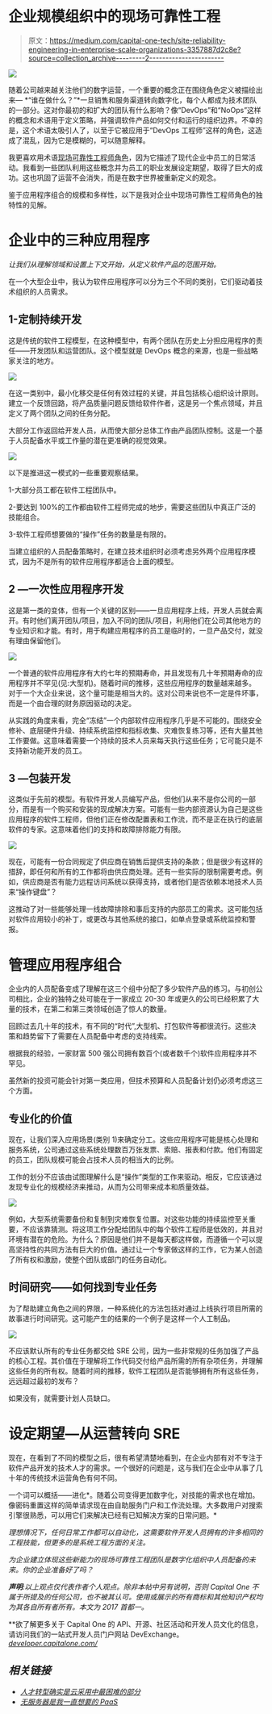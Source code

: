 # 企业规模组织中的现场可靠性工程

> 原文：<https://medium.com/capital-one-tech/site-reliability-engineering-in-enterprise-scale-organizations-3357887d2c8e?source=collection_archive---------2----------------------->

![](img/179e59403e0fc96651fcfaf3c5c51ea5.png)

随着公司越来越关注他们的数字运营，一个重要的概念正在围绕角色定义被描绘出来— *“谁在做什么？”*一旦销售和服务渠道转向数字化，每个人都成为技术团队的一部分。这对你最初的和扩大的团队有什么影响？像“DevOps”和“NoOps”这样的概念和术语用于定义策略，并强调软件产品如何交付和运行的组织边界。不幸的是，这个术语太吸引人了，以至于它被应用于“DevOps 工程师”这样的角色，这造成了混乱，因为它是模糊的，可以随意解释。

我更喜欢用术语[现场可靠性工程师角色](https://landing.google.com/sre/)，因为它描述了现代企业中员工的日常活动。我看到一些团队利用这些概念并为员工的职业发展设定期望，取得了巨大的成功。这也巩固了运营不会消失，而是在数字世界被重新定义的观念。

鉴于应用程序组合的规模和多样性，以下是我对企业中现场可靠性工程师角色的独特性的见解。

# 企业中的三种应用程序

*让我们从理解领域和设置上下文开始，从定义软件产品的范围开始。*

在一个大型企业中，我认为软件应用程序可以分为三个不同的类别，它们驱动着技术组织的人员需求。

## 1-定制持续开发

这是传统的软件工程模型，在这种模型中，有两个团队在历史上分担应用程序的责任——开发团队和运营团队。这个模型就是 DevOps 概念的来源，也是一些战略家关注的地方。

![](img/0f6f91ea29f0a6ab5ea0f948fd67f1c9.png)

在这一类别中，最小化移交是任何有效过程的关键，并且包括核心组织设计原则。建立一个反馈回路，将产品质量问题反馈给软件作者，这是另一个焦点领域，并且定义了两个团队之间的任务分配。

大部分工作返回给开发人员，从而使大部分总体工作由产品团队控制。这是一个基于人员配备水平或工作量的潜在更准确的视觉效果。

![](img/9554cf181586232fce3dfffb548f9345.png)

以下是推进这一模式的一些重要观察结果。

1-大部分员工都在软件工程团队中。

2-要达到 100%的工作都由软件工程师完成的地步，需要这些团队中真正广泛的技能组合。

3-软件工程师想要做的“操作”任务的数量是有限的。

当建立组织的人员配备策略时，在建立技术组织时必须考虑另外两个应用程序模式，因为不是所有的软件应用程序都适合上面的模型。

## 2 —一次性应用程序开发

这是第一类的变体，但有一个关键的区别——一旦应用程序上线，开发人员就会离开。有时他们离开团队/项目，加入不同的团队/项目，利用他们在公司其他地方的专业知识和才能。有时，用于构建应用程序的员工是临时的，一旦产品交付，就没有理由保留他们。

![](img/96305e5ed8767f9cc9c86b3cd193130c.png)

一个普通的软件应用程序有大约七年的预期寿命，并且发现有几十年预期寿命的应用程序并不罕见(见:大型机)。随着时间的推移，这些应用程序的数量越来越多。对于一个大企业来说，这个量可能是相当大的。这对公司来说也不一定是件坏事，而是一个由合理的财务原因驱动的决定。

从实践的角度来看，完全“冻结”一个内部软件应用程序几乎是不可能的。围绕安全修补、底层硬件升级、持续系统监控和指标收集、灾难恢复练习等，还有大量其他工作要做。这意味着需要一个持续的技术人员来每天执行这些任务；它可能只是不支持新功能开发的员工。

## 3 —包装开发

这类似于先前的模型。有软件开发人员编写产品，但他们从来不是你公司的一部分，而是有一个购买和安装的现成解决方案。可能有一些内部资源认为自己是这些应用程序的软件工程师，但他们正在修改配置表和工作流，而不是正在执行的底层软件的专家。这意味着他们的支持和故障排除能力有限。

![](img/1215717d24df75519d113037cefc934f.png)

现在，可能有一份合同规定了供应商在销售后提供支持的条款；但是很少有这样的措辞，即任何和所有的工作都将由供应商处理。还有一些实际的限制需要考虑。例如，供应商是否有能力远程访问系统以获得支持，或者他们是否依赖本地技术人员来“操作键盘”？

这推动了对一些能够处理一线故障排除和事后支持的内部员工的需求。这可能包括对软件应用较小的补丁，或更改与其他系统的接口，如单点登录或系统监控和警报。

# 管理应用程序组合

企业内的人员配备变成了理解在这三个组中分配了多少软件产品的练习。与初创公司相比，企业的独特之处可能在于一家成立 20-30 年或更久的公司已经积累了大量的技术，在第二和第三类领域创造了惊人的数量。

回顾过去几十年的技术，有不同的“时代”,大型机、打包软件等都很流行。这些决策和趋势留下了需要在人员配备中考虑的支持线索。

根据我的经验，一家财富 500 强公司拥有数百个(或者数千个)软件应用程序并不罕见。

虽然新的投资可能会针对第一类应用，但技术预算和人员配备计划仍必须考虑这三个方面。

## 专业化的价值

现在，让我们深入应用场景(类别 1)来确定分工。这些应用程序可能是核心处理和服务系统，公司通过这些系统处理数百万张发票、索赔、报表和付款。他们有固定的员工，团队规模可能会占技术人员的相当大的比例。

工作的划分不应该由试图理解什么是“操作”类型的工作来驱动。相反，它应该通过发现专业化的规模经济来推动，从而为公司带来成本和质量效益。

![](img/b13cb596f825c84d2761961cef56fcb4.png)

例如，大型系统需要备份和复制到灾难恢复位置。对这些功能的持续监控至关重要，不应该靠猜测。将这项工作分配给团队中的每个软件工程师是低效的，并且对环境有潜在的危险。为什么？原因是他们并不是每天都这样做，而遵循一个可以提高坚持性的共同方法有巨大的价值。通过让一个专家做这样的工作，它为某人创造了所有权和激励，使整个团队或部门的任务自动化。

## 时间研究——如何找到专业任务

为了帮助建立角色之间的界限，一种系统化的方法包括对通过上线执行项目所需的故事进行时间研究。这可能产生的结果的一个例子是这样一个人工制品。

![](img/5376b0133efa2a8e2d723a1ca263c2f4.png)

不应该默认所有的专业任务都交给 SRE 公司，因为一些非常规的任务加强了产品的核心工程。其价值在于理解将工作代码交付给产品所需的所有杂项任务，并理解这些任务的所有权。随着时间的推移，软件工程团队是否能够拥有所有这些任务，远远超过最初的发布？

如果没有，就需要计划人员缺口。

# 设定期望—从运营转向 SRE

现在，在看到了不同的模型之后，很有希望清楚地看到，在企业内部有对不专注于软件产品开发的技术人才的需求。一个很好的问题是，这与我们在企业中从事了几十年的传统技术运营角色有何不同。

一个词可以概括——进化*。随着公司变得更加数字化，对技能的需求也在增加。像密码重置这样的简单请求现在由自助服务门户和工作流处理。大多数用户对搜索引擎很熟悉，可以用它们来解决已经有已知解决方案的日常问题。*

*理想情况下，任何日常工作都可以自动化，这需要软件开发人员拥有的许多相同的工程技能，但更多的是系统工程方面的关注。*

*为企业建立体现这些新能力的现场可靠性工程团队是数字化组织中人员配备的未来。你的企业准备好了吗？*

***声明**:以上观点仅代表作者个人观点。除非本帖中另有说明，否则 Capital One 不属于所提及的任何公司，也不被其认可。使用或展示的所有商标和其他知识产权均为其各自所有者所有。本文为 2017 首都一。*

**欲了解更多关于 Capital One 的 API、开源、社区活动和开发人员文化的信息，请访问我们的一站式开发人员门户网站 DevExchange。*[*developer.capitalone.com/*](https://developer.capitalone.com/)*

## ***相关链接***

*   *[人才转型确实是云采用中最困难的部分](https://developer.capitalone.com/blog-post/talent-transformation-is-really-the-hardest-part-of-cloud-adoption/)*
*   *[无服务器是我一直想要的 PaaS](/capital-one-developers/serverless-is-the-paas-i-always-wanted-9e9c7d925539#.vxuonj13x)*